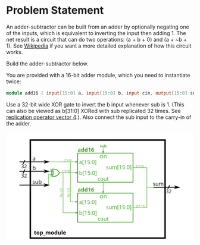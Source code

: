 # Problem Statement

An adder-subtractor can be built from an adder by optionally negating one of the inputs, which is equivalent to inverting the input then adding 1. The net result is a circuit that can do two operations: (a + b + 0) and (a + ~b + 1). See [Wikipedia](https://en.wikipedia.org/wiki/Adder%E2%80%93subtractor) if you want a more detailed explanation of how this circuit works.

Build the adder-subtractor below.

You are provided with a 16-bit adder module, which you need to instantiate twice:

```verilog
module add16 ( input[15:0] a, input[15:0] b, input cin, output[15:0] sum, output cout );
```

Use a 32-bit wide XOR gate to invert the b input whenever sub is 1. (This can also be viewed as b[31:0] XORed with sub replicated 32 times. See [replication operator vector 4](https://github.com/Nidhinchandran47/HDLbits-Solutions/tree/main/Verilog%20Language/Vectors/vector%204).). Also connect the sub input to the carry-in of the adder.

![alt text](image.png)
